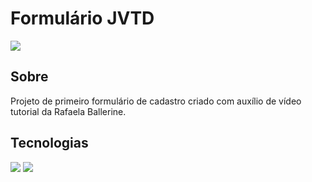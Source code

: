 <h1>Formulário JVTD</h1>

<img src="https://drive.google.com/file/d/1lyjz_ZqPvqQqHlboLemFXIKAZIl0-SXV/view?usp=sharing">

<h2>Sobre</h2>
<p>Projeto de primeiro formulário de cadastro criado com auxílio de vídeo tutorial da Rafaela Ballerine.</p>

## Tecnologias
<div>
  <img src="https://img.shields.io/badge/HTML-239120?style=for-the-badge&logo=html5&logoColor=white">
  <img src="https://img.shields.io/badge/CSS-239120?&style=for-the-badge&logo=css3&logoColor=white">
</div>


